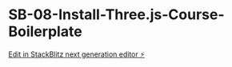 # SB-08-Install-Three.js-Course-Boilerplate

[Edit in StackBlitz next generation editor ⚡️](https://stackblitz.com/~/github.com/tatsuyashinsei/SB-08-Install-Three.js-Course-Boilerplate)